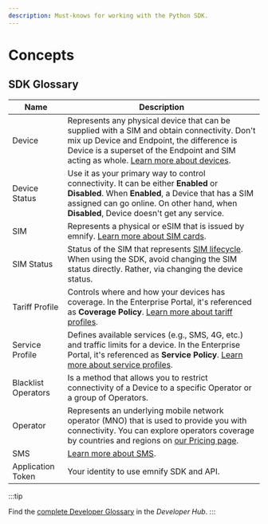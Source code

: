 ```yaml
---
description: Must-knows for working with the Python SDK.
---
```


# Concepts

## SDK Glossary

| Name      | Description |
| --------- | ----------- |
| Device    | Represents any physical device that can be supplied with a SIM and obtain connectivity. Don't mix up Device and Endpoint, the difference is Device is a superset of the Endpoint and SIM acting as whole. [Learn more about devices](https://support.emnify.com/hc/en-us/sections/115000981005-Device-Configuration).  |
| Device Status | Use it as your primary way to control connectivity. It can be either **Enabled** or **Disabled**. When **Enabled**, a Device that has a SIM assigned can go online. On other hand, when **Disabled**, Device doesn't get any service. |
| SIM    | Represents a physical or eSIM that is issued by emnify. [Learn more about SIM cards](https://support.emnify.com/hc/en-us/sections/360000642374-SIM-cards).  |
| SIM Status    | Status of the SIM that represents [SIM lifecycle](https://www.emnify.com/blog/sim-lifecycle-management). When using the SDK, avoid changing the SIM status directly. Rather, via changing the device status.   |
| Tariff Profile    | Controls where and how your devices has coverage. In the Enterprise Portal, it's referenced as **Coverage Policy**. [Learn more about tariff profiles](https://cdn.emnify.net/api/doc/tariff-profile.html). |
| Service Profile    | Defines available services (e.g., SMS, 4G, etc.) and traffic limits for a device. In the Enterprise Portal, it's referenced as **Service Policy**. [Learn more about service profiles](https://cdn.emnify.net/api/doc/service-profile.html). |
| Blacklist Operators    | Is a method that allows you to restrict connectivity of a Device to a specific Operator or a group of Operators.  |
| Operator    | Represents an underlying mobile network operator (MNO) that is used to provide you with connectivity. You can explore operators coverage by countries and regions on [our Pricing page](https://www.emnify.com/pricing).  |
| SMS    |  [Learn more about SMS](https://www.emnify.com/developers/documentation#_sms).  |
| Application Token    | Your identity to use emnify SDK and API.   |

:::tip
<!-- TODO: Replace with new documentation link once launched -->
Find the [complete Developer Glossary](https://www.emnify.com/developers/documentation#_glossary) in the *Developer Hub*. 
:::

